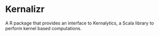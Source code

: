 # Kernalizr

A R package that provides an interface to Kernalytics, a Scala library to perform kernel based computations.
